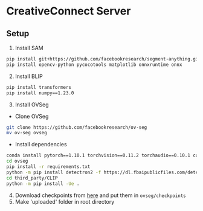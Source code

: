 # CreativeConnect Server
## Setup

1. Install SAM
```bash
pip install git+https://github.com/facebookresearch/segment-anything.git
pip install opencv-python pycocotools matplotlib onnxruntime onnx
```

2. Install BLIP
```bash
pip install transformers
pip install numpy==1.23.0
```

3. Install OVSeg

- Clone OVSeg
```bash
git clone https://github.com/facebookresearch/ov-seg
mv ov-seg ovseg
```
- Install dependencies
```bash
conda install pytorch==1.10.1 torchvision==0.11.2 torchaudio==0.10.1 cudatoolkit=11.3 -c pytorch -c conda-forge
cd ovseg
pip install -r requirements.txt
python -m pip install detectron2 -f https://dl.fbaipublicfiles.com/detectron2/wheels/cu113/torch1.10/index.html
cd third_party/CLIP
python -m pip install -Ue .
```

4. Download checkpoints from [here](https://drive.google.com/file/d/1cn-ohxgXDrDfkzC1QdO-fi8IjbjXmgKy/view) and put them in `ovseg/checkpoints`
5. Make 'uploaded' folder in root directory